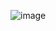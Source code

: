 ![image](https://user-images.githubusercontent.com/95655725/209739433-8544b2e0-31f5-4be8-902f-629ef81c5f66.png)

